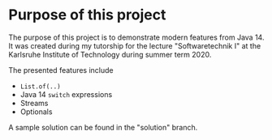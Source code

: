 # Purpose of this project

The purpose of this project is to demonstrate modern features from Java 14. It was created during my tutorship for the lecture "Softwaretechnik I" at the Karlsruhe Institute of Technology during summer term 2020.

The presented features include

 - ```List.of(..)```
 - Java 14 ```switch``` expressions
 - Streams
 - Optionals

A sample solution can be found in the "solution" branch.
